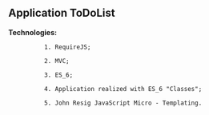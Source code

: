 ## Application ToDoList

**Technologies:**

              1. RequireJS;

              2. MVC;

              3. ES_6;

              4. Application realized with ES_6 "Classes";

              5. John Resig JavaScript Micro - Templating.


